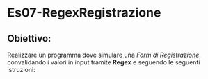 # Es07-RegexRegistrazione
## Obiettivo: 
Realizzare un programma dove simulare una *Form di Registrazione*, convalidando i valori in input tramite **Regex** e seguendo le seguenti istruzioni:
